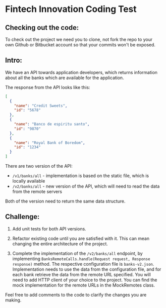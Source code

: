 # Fintech Innovation Coding Test

## Checking out the code:
To check out the project we need you to clone, not fork the repo to your own Github or Bitbucket account so that your commits won't be exposed.


## Intro:
We have an API towards application developers, which returns information about all the banks which are available for the application.

The response from the API looks like this:
```json
[
  {
    "name": "Credit Sweets",
    "id": "5678"
  },
  {
    "name": "Banco de espiritu santo",
    "id": "9870"
  },
  {
    "name": "Royal Bank of Boredom",
    "id": "1234"
  }
]
```
There are two version of the API:

- `/v1/banks/all` - implementation is based on the static file, which is locally available
- `/v2/banks/all` - new version of the API, which will need to read the data from the remote servers

Both of the version need to return the same data structure.

## Challenge:
1. Add unit tests for both API versions.

2. Refactor existing code until you are satisfied with it. This can mean changing the entire architecture of the project.

3. Complete the implementation of the `/v2/banks/all` endpoint, by implementing `BanksRemoteCalls.handle(Request request, Response response)` method.
The respective configuration file is `banks-v2.json`. Implementation needs to use the data from the configuration file,
and for each bank retrieve the data from the remote URL specified. You will need to add HTTP client of your choice to the project. 
You can find the mock implementation for the remote URLs in the MockRemotes class. 

Feel free to add comments to the code to clarify the changes you are making.
